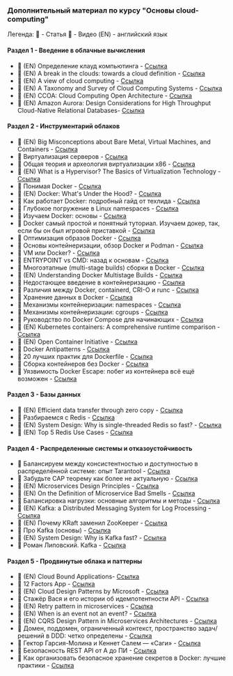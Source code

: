 ### Дополнительный материал по курсу "Основы cloud-computing"

Легенда:
📕 - Статья
🎥 - Видео
(EN) - английский язык

#### Раздел 1 - Введение в облачные вычисления
* 📕 (EN) Определение клауд компьютинга - [Ссылка](https://nvlpubs.nist.gov/nistpubs/legacy/sp/nistspecialpublication800-145.pdf)
* 📕 (EN) A break in the clouds: towards a cloud definition - [Ссылка](https://dl.acm.org/doi/10.1145/1496091.1496100)
* 📕 (EN) A view of cloud computing - [Ссылка](https://dl.acm.org/doi/10.1145/1721654.1721672)
* 📕 (EN) A Taxonomy and Survey of Cloud Computing Systems - [Ссылка](https://ieeexplore.ieee.org/document/5331755)
* 📕 (EN) CCOA: Cloud Computing Open Architecture - [Ссылка](https://ieeexplore.ieee.org/abstract/document/5175875)
* 📕 (EN) Amazon Aurora: Design Considerations for High Throughput Cloud-Native Relational Databases- [Ссылка](https://pages.cs.wisc.edu/~yxy/cs764-f20/papers/aurora-sigmod-17.pdf)

#### Раздел 2 - Инструментарий облаков
* 🎥 (EN) Big Misconceptions about Bare Metal, Virtual Machines, and Containers - [Ссылка](https://www.youtube.com/watch?v=Jz8Gs4UHTO8&ab_channel=ByteByteGo)
* 📕 Виртуализация серверов - [Ссылка](https://intuit.ru/studies/courses/4107/624/lecture/13590)
* 📕 Общая теория и археология виртуализации x86 - [Ссылка](https://habr.com/ru/articles/474776/)
* 📕 (EN) What is a Hypervisor? The Basics of Virtualization Technology - [Ссылка](https://www.sim-networks.com/en/blog/hypervisors-vmware-kvm-xen-openvz)
* 📕 Понимая Docker - [Ссылка](https://habr.com/ru/articles/253877/)
* 📕 (EN) Docker: What's Under the Hood? - [Ссылка](https://www.codementor.io/blog/docker-technology-5x1kilcbow)
* 📕 Как работает Docker: подробный гайд от техлида - [Ссылка](https://skillbox.ru/media/code/kak-rabotaet-docker-podrobnyy-gayd-ot-tekhlida/)
* 📕 Глубокое погружение в Linux namespaces - [Ссылка](https://habr.com/ru/articles/458462/)
* 📕 Изучаем Docker: основы - [Ссылка](https://habr.com/ru/companies/ruvds/articles/438796/)
* 📕 Docker самый простой и понятный туториал. Изучаем докер, так, если бы он был игровой приставкой - [Ссылка](https://badtry.net/docker-tutorial-dlia-novichkov-rassmatrivaiem-docker-tak-iesli-by-on-byl-ighrovoi-pristavkoi/)
* 📕 Оптимизация образов Docker - [Ссылка](https://habr.com/ru/articles/234829/)
* 📕 Основы контейнеризации, обзор Docker и Podman - [Ссылка](https://habr.com/ru/articles/659049/)
* 📕 VM или Docker? - [Ссылка](https://habr.com/ru/articles/474068/)
* 📕 ENTRYPOINT vs CMD: назад к основам - [Ссылка](https://habr.com/ru/companies/slurm/articles/329138/)
* 📕 Многоэтапные (multi-stage builds) сборки в Docker - [Ссылка](https://habr.com/ru/articles/349802/)
* 📕 (EN) Understanding Docker Multistage Builds - [Ссылка](https://earthly.dev/blog/docker-multistage/)
* 📕 Недостающее введение в контейнеризацию - [Ссылка](https://habr.com/ru/articles/541288/)
* 📕 Различия между Docker, containerd, CRI-O и runc - [Ссылка](https://habr.com/ru/companies/domclick/articles/566224/)
* 📕 Хранение данных в Docker - [Ссылка](https://habr.com/ru/companies/slurm/articles/534334/)
* 📕 Механизмы контейнеризации: namespaces - [Ссылка](https://habr.com/ru/companies/selectel/articles/279281/)
* 📕 Механизмы контейнеризации: cgroups - [Ссылка](https://habr.com/ru/companies/selectel/articles/303190/)
* 📕 Руководство по Docker Compose для начинающих - [Ссылка](https://habr.com/ru/companies/ruvds/articles/450312/)
* 📕 (EN) Kubernetes containers: A comprehensive runtime comparison - [Ссылка](https://www.capitalone.com/tech/cloud/container-runtime/)
* 📕 (EN) Open Container Initiative - [Ссылка](https://opencontainers.org/)
* 📕 Docker Antipatterns - [Ссылка](https://kazarin.online/index.php/2021/03/17/docker-antipatterns/)
* 📕 20 лучших практик для Dockerfile - [Ссылка](https://kazarin.online/index.php/2021/04/01/top-20-dockerfile-best-practices/)
* 📕 Сборка контейнеров без Docker - [Ссылка](https://habr.com/ru/articles/529814/)
* 📕 Уязвимость Docker Escape: побег из контейнера всё ещё возможен - [Ссылка](https://habr.com/ru/companies/first/articles/650553/)

#### Раздел 3 - Базы данных
* 📕 (EN) Efficient data transfer through zero copy - [Ссылка](https://developer.ibm.com/articles/j-zerocopy/)
* 📕 Разбираемся с Redis - [Ссылка](https://habr.com/ru/companies/wunderfund/articles/685894/)
* 🎥 (EN) System Design: Why is single-threaded Redis so fast? - [Ссылка](https://www.youtube.com/watch?v=5TRFpFBccQM&ab_channel=ByteByteGo)
* 🎥 (EN) Top 5 Redis Use Cases - [Ссылка](https://www.youtube.com/watch?v=a4yX7RUgTxI&ab_channel=ByteByteGo)

#### Раздел 4 - Распределенные системы и отказоустойчивость
* 📕 Балансируем между консистентностью и доступностью в распределённой системе: опыт Tarantool - [Ссылка](https://habr.com/ru/companies/vk/articles/738616/)
* 📕 Забудьте САР теорему как более не актуальную - [Ссылка](https://habr.com/ru/articles/258145/)
* 📕 (EN) Microservices Design Principles - [Ссылка](https://www.developer.com/design/microservices-design-principles/)
* 📕 (EN) On the Definition of Microservice Bad Smells - [Ссылка](https://www.researchgate.net/publication/324007573_On_the_Definition_of_Microservice_Bad_Smells)
* 📕 Балансировка нагрузки: основные алгоритмы и методы - [Ссылка](https://selectel.ru/blog/balansirovka-nagruzki-osnovnye-algoritmy-i-metody/)
* 📕 (EN) Kafka: a Distributed Messaging System for Log Processing - [Ссылка](https://notes.stephenholiday.com/Kafka.pdf)
* 📕 (EN) Почему KRaft заменил ZooKeeper - [Ссылка](https://habr.com/ru/companies/slurm/articles/685694/)
* 🎥 Про Kafka (основы) - [Ссылка](https://youtu.be/-AZOi3kP9Js?si=SMPyKFRQB9EcFuWU)
* 🎥 (EN) System Design: Why is Kafka fast? - [Ссылка](https://youtu.be/UNUz1-msbOM?si=MTpRXYWIwyRZrQJm)
* 🎥 Роман Липовский. Kafka - [Ссылка](https://youtu.be/n0faRYjoom8?si=MmD2wChE9Qd3DSt4)

#### Раздел 5 - Продвинутые облака и паттерны
* 📕 (EN) Cloud Bound Applications- [Ссылка](https://www.infoq.com/articles/cloud-bound-applications/)
* 📕 12 Factors App - [Ссылка](https://12factor.net/ru/)
* 📕 (EN) Cloud Design Patterns by Microsoft - [Ссылка](https://learn.microsoft.com/en-us/azure/architecture/patterns/)
* 📕 Стажёр Вася и его истории об идемпотентности API - [Ссылка](https://habr.com/ru/companies/yandex/articles/442762/)
* 📕 (EN) Retry pattern in microservices - [Ссылка](https://engineering.mercari.com/en/blog/entry/20210126-retry-pattern-in-microservices/)
* 📕 (EN) When is an event not an event? - [Ссылка](https://www.ben-morris.com/when-is-an-event-not-an-event/)
* 📕 (EN) CQRS Design Pattern in Microservices Architectures - [Ссылка](https://medium.com/design-microservices-architecture-with-patterns/cqrs-design-pattern-in-microservices-architectures-5d41e359768c)
* 📕 Домен, поддомен, ограниченный контекст, пространство задач/решений в DDD: четко определены - [Ссылка](https://habr.com/ru/companies/otus/articles/566742/)
* 📕 Гектор Гарсия-Молина и Кеннет Салем — «Саги» - [Ссылка](https://habr.com/ru/companies/jugru/articles/680460/)
* 📕 Безопасность REST API от А до ПИ - [Ссылка](https://habr.com/ru/articles/503284/)
* 📕 Как организовать безопасное хранение секретов в Docker: лучшие практики - [Ссылка](https://habr.com/ru/articles/872128/)